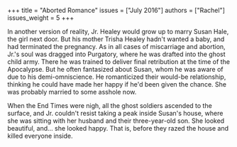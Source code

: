 +++
title = "Aborted Romance"
issues = ["July 2016"]
authors = ["Rachel"]
issues_weight = 5
+++

In another version of reality, Jr. Healey would grow up to marry Susan Hale, the girl next door. But his mother Trisha Healey hadn't wanted a baby, and had terminated the pregnancy. As in all cases of miscarriage and abortion, Jr.'s soul was dragged into Purgatory, where he was drafted into the ghost child army. There he was trained to deliver final retribution at the time of the Apocalypse. But he often fantasized about Susan, whom he was aware of due to his demi-omniscience. He romanticized their would-be relationship, thinking he could have made her happy if he'd been given the chance. She was probably married to some asshole now.

When the End Times were nigh, all the ghost soldiers ascended to the surface, and Jr. couldn't resist taking a peak inside Susan's house, where she was sitting with her husband and their three-year-old son. She looked beautiful, and… she looked happy. That is, before they razed the house and killed everyone inside.
